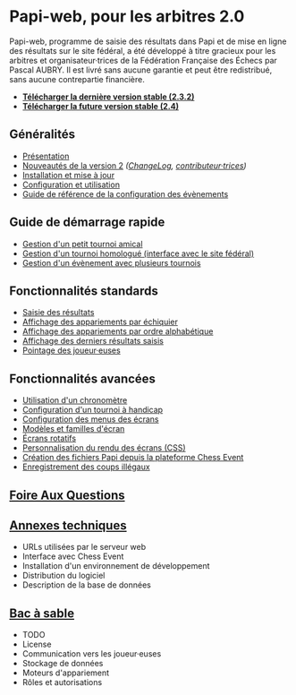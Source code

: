 # Papi-web, pour les arbitres 2.0

Papi-web, programme de saisie des résultats dans Papi et de mise en ligne des résultats sur le site fédéral, a été développé à titre gracieux pour les arbitres et organisateur·trices de la Fédération Française des Échecs par Pascal AUBRY. Il est livré sans aucune garantie et peut être redistribué, sans aucune contrepartie financière.

- **[Télécharger la dernière version stable (2.3.2)](https://github.com/papi-web-org/papi-web/releases/download/2.3.2/papi-web-2.3.2.zip)**
- **[Télécharger la future version stable (2.4)](https://github.com/papi-web-org/papi-web/releases/download/2.4rc4/papi-web-2.4rc4.zip)**

## Généralités

- [Présentation](docs/01-summary.md)
- [Nouveautés de la version 2](docs/02-v2-news.md) _([ChangeLog](docs/03-change-log.md), [contributeur·trices](docs/04-contributors.md))_
- [Installation et mise à jour](docs/05-install.md)
- [Configuration et utilisation](docs/06-use.md)
- [Guide de référence de la configuration des évènements](docs/40-ref.md)

## Guide de démarrage rapide

- [Gestion d'un petit tournoi amical](docs/11-friendly.md)
- [Gestion d'un tournoi homologué (interface avec le site fédéral)](docs/12-qualified.md)
- [Gestion d'un évènement avec plusieurs tournois](docs/13-multi-tournaments.md)

## Fonctionnalités standards

- [Saisie des résultats](docs/21-update.md)
- [Affichage des appariements par échiquier](docs/22-pairings-by-board.md)
- [Affichage des appariements par ordre alphabétique](docs/23-pairings-by-player.md)
- [Affichage des derniers résultats saisis](docs/24-last-results.md)
- [Pointage des joueur·euses](docs/25-check-in.md)

## Fonctionnalités avancées

- [Utilisation d'un chronomètre](docs/31-timer.md)
- [Configuration d'un tournoi à handicap](docs/32-handicap.md)
- [Configuration des menus des écrans](docs/33-menus.md)
- [Modèles et familles d'écran](docs/34-templates-families.md)
- [Écrans rotatifs](docs/35-rotators.md)
- [Personnalisation du rendu des écrans (CSS)](docs/36-css.md)
- [Création des fichiers Papi depuis la plateforme Chess Event](docs/37-chessevent.md)
- [Enregistrement des coups illégaux](docs/38-illegal_moves.md)

## [Foire Aux Questions](docs/50-faq.md)

## [Annexes techniques](docs/80-technical-annexes.md)

- URLs utilisées par le serveur web 
- Interface avec Chess Event
- Installation d'un environnement de développement
- Distribution du logiciel
- Description de la base de données

## [Bac à sable](docs/90-sandbox.md)

- TODO
- License
- Communication vers les joueur·euses
- Stockage de données
- Moteurs d'appariement
- Rôles et autorisations

